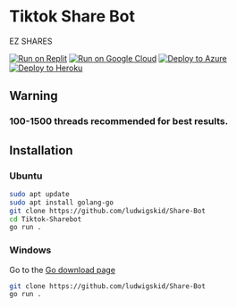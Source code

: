 # Tiktok Share Bot
EZ SHARES


[![Run on Replit](https://raw.githubusercontent.com/BinBashBanana/deploy-buttons/master/buttons/remade/replit.svg)](https://replit.com/github/Qoft/Tiktok-Sharebot)
[![Run on Google Cloud](https://raw.githubusercontent.com/BinBashBanana/deploy-buttons/master/buttons/remade/googlecloud.svg)](https://deploy.cloud.run/?git_repo=https://github.com/ludwigskid/Share-Bot)
[![Deploy to Azure](https://raw.githubusercontent.com/BinBashBanana/deploy-buttons/master/buttons/remade/azure.svg)](https://deploy.azure.com/?repository=https://github.com/ludwigskid/Share-Bot)
[![Deploy to Heroku](https://raw.githubusercontent.com/BinBashBanana/deploy-buttons/master/buttons/remade/heroku.svg)](https://heroku.com/deploy/?template=https://github.com/ludwigskid/Share-Bot)


## Warning
### 100-1500 threads recommended for best results.

## Installation


### Ubuntu
```bash
sudo apt update
sudo apt install golang-go
git clone https://github.com/ludwigskid/Share-Bot
cd Tiktok-Sharebot
go run .
```


### Windows
Go to the [Go download page](https://go.dev/dl/)
```bash
git clone https://github.com/ludwigskid/Share-Bot
go run .
```

